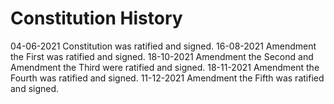 # Constitution History

04-06-2021 Constitution was ratified and signed.
16-08-2021 Amendment the First was ratified and signed.
18-10-2021 Amendment the Second and Amendment the Third were ratified and signed.
18-11-2021 Amendment the Fourth was ratified and signed.
11-12-2021 Amendment the Fifth was ratified and signed.
